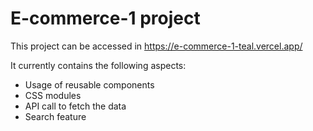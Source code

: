 # E-commerce-1 project

This project can be accessed in https://e-commerce-1-teal.vercel.app/

It currently contains the following aspects:
- Usage of reusable components
- CSS modules
- API call to fetch the data
- Search feature
